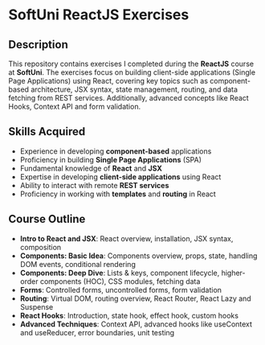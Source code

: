 # SoftUni ReactJS Exercises

## Description

This repository contains exercises I completed during the **ReactJS** course at **SoftUni**. The exercises focus on building client-side applications (Single Page Applications) using React, covering key topics such as component-based architecture, JSX syntax, state management, routing, and data fetching from REST services. Additionally, advanced concepts like React Hooks, Context API and form validation.

## Skills Acquired

- Experience in developing **component-based** applications
- Proficiency in building **Single Page Applications** (SPA)
- Fundamental knowledge of **React** and **JSX**
- Expertise in developing **client-side applications** using React
- Ability to interact with remote **REST services**
- Proficiency in working with **templates** and **routing** in React

## Course Outline

- **Intro to React and JSX**: React overview, installation, JSX syntax, composition
- **Components: Basic Idea**: Components overview, props, state, handling DOM events, conditional rendering
- **Components: Deep Dive**: Lists & keys, component lifecycle, higher-order components (HOC), CSS modules, fetching data
- **Forms**: Controlled forms, uncontrolled forms, form validation
- **Routing**: Virtual DOM, routing overview, React Router, React Lazy and Suspense
- **React Hooks**: Introduction, state hook, effect hook, custom hooks
- **Advanced Techniques**: Context API, advanced hooks like useContext and useReducer, error boundaries, unit testing
